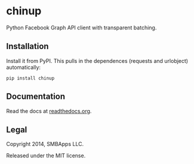 chinup
======

Python Facebook Graph API client with transparent batching.

Installation
------------

Install it from PyPI. This pulls in the dependences (requests and
urlobject) automatically:

    pip install chinup

Documentation
-------------

Read the docs at [readthedocs.org](http://chinup.readthedocs.org/en/latest/index.html).

Legal
-----

Copyright 2014, SMBApps LLC.

Released under the MIT license.
